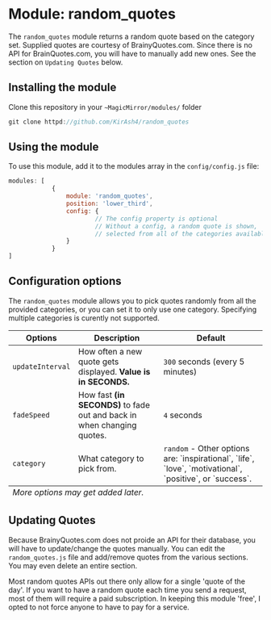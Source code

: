 # Module: random_quotes

The `random_quotes` module returns a random quote based on the category set. Supplied quotes are courtesy
of BrainyQuotes.com. Since there is no API for BrainQuotes.com, you will have to manually add new ones.
See the section on `Updating Quotes` below.

## Installing the module
Clone this repository in your `~MagicMirror/modules/` folder
````javascript
git clone httpd://github.com/KirAsh4/random_quotes
````

## Using the module
To use this module, add it to the modules array in the `config/config.js` file:
````javascript
modules: [
			{
				module: 'random_quotes',
				position: 'lower_third',
				config: {
						// The config property is optional
						// Without a config, a random quote is shown,
						// selected from all of the categories available.
				}
			}
]
````

## Configuration options
The `random_quotes` module allows you to pick quotes randomly from all the provided categories, or you can
set it to only use one category. Specifying multiple categories is curently not supported.

<table>
	<thead>
		<tr>
			<th>Options</th>
			<th>Description</th>
			<th>Default</th>
		</tr>
	</thead>
	<tfoot>
		<tr>
			<td colspan="3"><em>More options may get added later.</em></th>
		</tr>
	</tfoot>
	<tbody>
		<tr>
			<td><code>updateInterval</code></td>
			<td>How often a new quote gets displayed. <strong>Value is in SECONDS.</strong></td>
			<td><code>300</code> seconds (every 5 minutes)</td>
		</tr>
		<tr>
			<td><code>fadeSpeed</code></td>
			<td>How fast <strong>(in SECONDS)</strong> to fade out and back in when changing quotes.</td>
			<td><code>4</code> seconds</td>
		</tr>
		<tr>
			<td><code>category</code></td>
			<td>What category to pick from.</td>
			<td><code>random</code> - Other options are: `inspirational`, `life`, `love`, `motivational`, `positive`, or `success`.</td>
		</tr>
	</tbody>
</table>

## Updating Quotes
Because BrainyQuotes.com does not proide an API for their database, you will have to update/change the quotes manually.
You can edit the `random_quotes.js` file and add/remove quotes from the various sections. You may even delete an entire
section.

Most random quotes APIs out there only allow for a single 'quote of the day'. If you want to have a random quote
each time you send a request, most of them will require a paid subscription. In keeping this module 'free', I opted
to not force anyone to have to pay for a service.